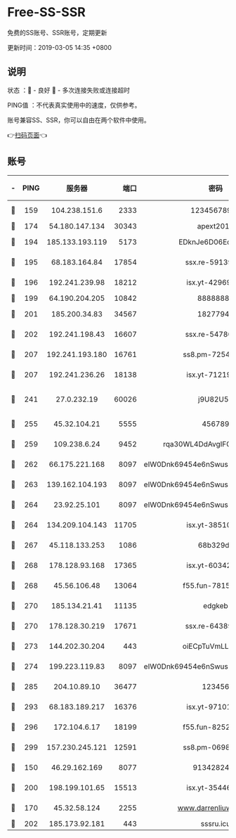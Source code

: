 # Free-SS-SSR

免费的SS账号、SSR账号，定期更新

更新时间：2019-03-05 14:35 +0800

## 说明

状态     ：🙂 - 良好 🙁 - 多次连接失败或连接超时

PING值   ：不代表真实使用中的速度，仅供参考。

账号兼容SS、SSR，你可以自由在两个软件中使用。

👉[扫码页面](https://liesauer.github.io/free-ss-ssr.github.io/)👈

## 账号

|-|PING|服务器|端口|密码|加密方式|区域|
|:----:|:----:|:-----:|-----:|:----:|:----:|:----:|
|🙂|159|104.238.151.6|2333|12345678900|aes-256-cfb|JP|
|🙂|174|54.180.147.134|30343|apext2019|chacha20|KR|
|🙂|194|185.133.193.119|5173|EDknJe6D06EoWDaw|aes-256-cfb|US|
|🙂|195|68.183.164.84|17854|ssx.re-59139311|aes-256-cfb|US|
|🙂|196|192.241.239.98|18212|isx.yt-42969531|aes-256-cfb|US|
|🙂|199|64.190.204.205|10842|88888888|rc4-md5|US|
|🙂|201|185.200.34.83|34567|18277940|aes-256-cfb|US|
|🙂|202|192.241.198.43|16607|ssx.re-54780207|aes-256-cfb|US|
|🙂|207|192.241.193.180|16761|ss8.pm-72545882|aes-256-cfb|US|
|🙂|207|192.241.236.26|18138|isx.yt-71219423|aes-256-cfb|US|
|🙂|241|27.0.232.19|60026|j9U82U53|xchacha20-ietf-poly1305|HK|
|🙂|255|45.32.104.21|5555|456789|aes-256-cfb|SG|
|🙂|259|109.238.6.24|9452|rqa30WL4DdAvgIFG6Fs3znzTa|aes-256-cfb|FR|
|🙂|262|66.175.221.168|8097|eIW0Dnk69454e6nSwuspv9DmS201tQ0D|aes-256-cfb|US|
|🙂|263|139.162.104.193|8097|eIW0Dnk69454e6nSwuspv9DmS201tQ0D|aes-256-cfb|JP|
|🙂|264|23.92.25.101|8097|eIW0Dnk69454e6nSwuspv9DmS201tQ0D|aes-256-cfb|US|
|🙂|264|134.209.104.143|11705|isx.yt-38510096|aes-256-cfb|SG|
|🙂|267|45.118.133.253|1086|68b329da|aes-256-cfb|SG|
|🙂|268|178.128.93.168|17365|isx.yt-60342023|aes-256-cfb|SG|
|🙂|268|45.56.106.48|13064|f55.fun-78155284|aes-256-cfb|US|
|🙂|270|185.134.21.41|11135|edgkeb|aes-256-cfb|GB|
|🙂|270|178.128.30.219|17671|ssx.re-64389778|aes-256-cfb|SG|
|🙂|273|144.202.30.204|443|oiECpTuVmLLxk4Ts|aes-256-cfb|US|
|🙂|274|199.223.119.83|8097|eIW0Dnk69454e6nSwuspv9DmS201tQ0D|aes-256-cfb|US|
|🙂|285|204.10.89.10|36477|123456|aes-256-cfb|US|
|🙂|293|68.183.189.217|16376|isx.yt-97101614|aes-256-cfb|SG|
|🙂|296|172.104.6.17|18199|f55.fun-82524174|aes-256-cfb|US|
|🙂|299|157.230.245.121|12591|ss8.pm-06983018|aes-256-cfb|SG|
|🙂|150|46.29.162.169|8077|9134282479|aes-256-cfb|RU|
|🙂|200|198.199.101.65|15513|isx.yt-35446579|aes-256-cfb|US|
|🙁|170|45.32.58.124|2255|www.darrenliuwei.com|aes-256-cfb|JP|
|🙁|202|185.173.92.181|443|sssru.icu|rc4-md5|RU|
